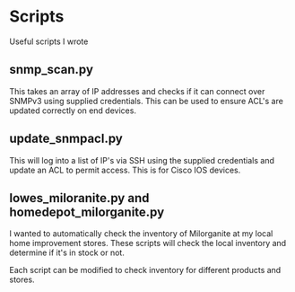 # Scripts
Useful scripts I wrote

## snmp_scan.py
This takes an array of IP addresses and checks if it can connect over SNMPv3 using supplied credentials. This can be used to ensure ACL's are updated correctly on end devices.

## update_snmpacl.py
This will log into a list of IP's via SSH using the supplied credentials and update an ACL to permit access. This is for Cisco IOS devices.

## lowes_miloranite.py and homedepot_milorganite.py
I wanted to automatically check the inventory of Milorganite at my local home improvement stores. These scripts will check the local inventory and determine if it's in stock or not.

Each script can be modified to check inventory for different products and stores.
